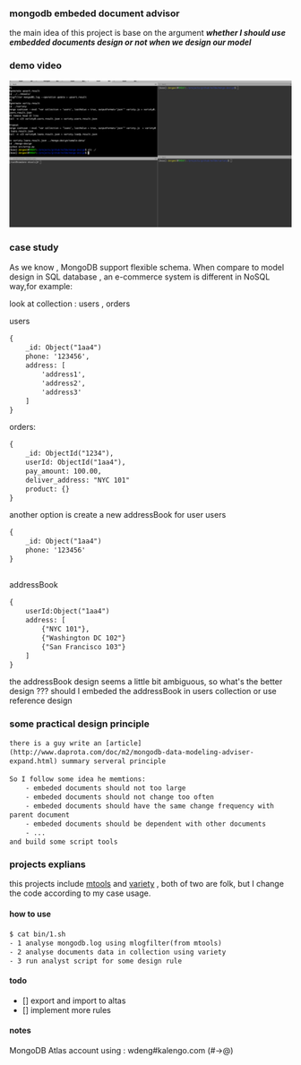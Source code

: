 ### mongodb embeded document advisor

the main idea of this project is base on the argument ***whether I should use embedded documents design or not when we design our model***

### demo video
   ![demo](https://raw.githubusercontent.com/no7dw/mongo-design/master/demo.gif)
### case study
As we know , MongoDB support flexible schema. When compare to model design in SQL database ,   an e-commerce system  is different in NoSQL way,for example:

look at collection : users ,  orders



users

```
{
    _id: Object("1aa4")
    phone: '123456',
    address: [
        'address1',
        'address2',
        'address3'
    ]
}
```

orders:

```
{
    _id: ObjectId("1234"),
    userId: ObjectId("1aa4"),
    pay_amount: 100.00,
    deliver_address: "NYC 101"
    product: {}
}
```

another option is create a new addressBook for user
users

```
{
    _id: Object("1aa4")
    phone: '123456'
}    
    
```

addressBook 

```
{
    userId:Object("1aa4")
    address: [
        {"NYC 101"},
        {"Washington DC 102"}
        {"San Francisco 103"}
    ]
}
```

the addressBook design seems a little bit ambiguous, so what's the better design ???  should I embeded the addressBook in users collection or use reference design 

### some practical design principle

    there is a guy write an [article](http://www.daprota.com/doc/m2/mongodb-data-modeling-adviser-expand.html) summary serveral principle 

    So I follow some idea he memtions:
        - embeded documents should not too large
        - embeded documents should not change too often
        - embeded documents should have the same change frequency with parent document
        - embeded documents should be dependent with other documents
        - ...
    and build some script tools

### projects explians 

this projects include [mtools](https://github.com/no7dw/mtools.git) and [variety](https://github.com/no7dw/variety.git) , both of two are folk, but I change the code according to my case usage.

#### how to use 
    $ cat bin/1.sh
    - 1 analyse mongodb.log using mlogfilter(from mtools)
    - 2 analyse documents data in collection using variety
    - 3 run analyst script for some design rule 
      

     
#### todo

 - [] export and import to altas
 - [] implement more rules

#### notes
    
   MongoDB Atlas account using : wdeng#kalengo.com (#->@)

